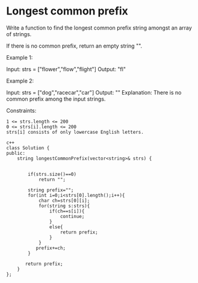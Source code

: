 # Longest common prefix
Write a function to find the longest common prefix string amongst an array of strings.

If there is no common prefix, return an empty string "".

 

Example 1:

Input: strs = ["flower","flow","flight"]
Output: "fl"

Example 2:

Input: strs = ["dog","racecar","car"]
Output: ""
Explanation: There is no common prefix among the input strings.

 

Constraints:

    1 <= strs.length <= 200
    0 <= strs[i].length <= 200
    strs[i] consists of only lowercase English letters.

```
c++
class Solution {
public:
    string longestCommonPrefix(vector<string>& strs) {
        
       
        if(strs.size()==0)
            return "";
        
        string prefix="";
        for(int i=0;i<strs[0].length();i++){
            char ch=strs[0][i];
            for(string s:strs){
                if(ch==s[i]){
                    continue;
                }
                else{
                    return prefix;
                }
            }
           prefix+=ch;
        }

       return prefix; 
    }
};
```

